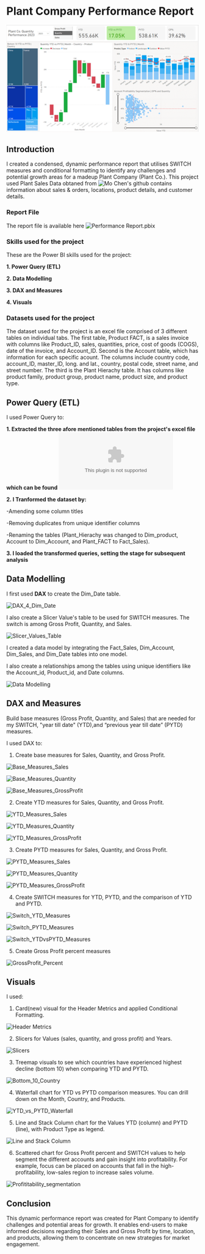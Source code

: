 # Plant Company Performance Report
![Performance_Report](https://github.com/lakunleoye/Performance_Report-_PowerBI_Project/blob/master/Performance%20Report.png)

## Introduction
I created a condensed, dynamic performance report that utilises SWITCH measures and conditional formatting to identify any challenges and potential growth areas for a madeup Plant Company (Plant Co.). This project used Plant Sales Data obtaned from ![Mo Chen's github](https://github.com/mochen862/power-bi-portfolio-project) contains information about sales & orders, locations, product details, and customer details.

### Report File
The report file is available here ![Performance Report.pbix](https://github.com/lakunleoye/Performance_Report-_PowerBI_Project/blob/master/Performance%20Report.pbix)

### Skills used for the project
These are the Power BI skills used for the project:

**1.	Power Query (ETL)**

**2.	Data Modelling**

**3.	DAX and Measures**

**4.	Visuals**

### Datasets used for the project
The dataset used for the project is an excel file comprised of 3 different tables on individual tabs. The first table, Product FACT, is a sales invoice with columns like Product_ID, sales, quantities, price, cost of goods (COGS), date of the invoice, and Account_ID. Second is the Account table, which has information for each specific acount. The columns include country code, account_ID, master_ID, long. and lat., country, postal code, street name, and street number. The third is the Plant Hierachy table. It has columns like product family, product group, product name, product size, and product type.


## Power Query (ETL)
I used Power Query to:

**1. Extracted the three afore mentioned tables from the project's excel file which can be found ![here](https://github.com/lakunleoye/Performance_Report-_PowerBI_Project/blob/master/Plant_DTS.xls)**


**2. I Tranformed the dataset by:**

-Amending some column titles

-Removing duplicates from unique identifier columns

-Renaming the tables (Plant_Hierachy was changed to Dim_product, Account to Dim_Account, and Plant_FACT to Fact_Sales).


**3. I loaded the transformed queries, setting the stage for subsequent analysis**


## Data Modelling

I first used **DAX** to create the Dim_Date table.

![DAX_4_Dim_Date](https://github.com/user-attachments/assets/41011ee8-5e17-4ef4-ab8e-464e030fed41)


I also create a Slicer Value's table to be used for SWITCH measures. The switch is among Gross Profit, Quantity, and Sales.

![Slicer_Values_Table](https://github.com/user-attachments/assets/fc637eb0-485a-4177-9a4c-63954cccc155)


I created a data model by integrating the Fact_Sales, Dim_Account, Dim_Sales, and Dim_Date tables into one model.

I also create a relationships among the tables using unique identifiers like the Account_id, Product_id, and Date columns.

![Data Modelling](https://github.com/user-attachments/assets/8f14005c-8b85-4288-88e5-c91aed13aebc)

## DAX and Measures

Build base measures (Gross Profit, Quantity, and Sales) that are needed for my SWITCH, "year till date" (YTD),and “previous year till date” (PYTD) measures.

I used DAX to:

1. Create base measures for Sales, Quantity, and Gross Profit.

![Base_Measures_Sales](https://github.com/user-attachments/assets/69276249-86ef-4a5d-a09f-b1e138fa12a5)

![Base_Measures_Quantity](https://github.com/user-attachments/assets/abaf0e34-b99f-4c86-85e7-4051b2a38ad1)

![Base_Measures_GrossProfit](https://github.com/user-attachments/assets/8e665d34-bec4-43fc-8254-e9955738e01b)


2.  Create YTD measures for Sales, Quantity, and Gross Profit.

![YTD_Measures_Sales](https://github.com/user-attachments/assets/c29e57bb-fcbd-460e-940e-b434308883ee)

![YTD_Measures_Quantity](https://github.com/user-attachments/assets/4ad2ad71-89e8-414e-b7cb-bf6914714645)

![YTD_Measures_GrossProfit](https://github.com/user-attachments/assets/24403c2e-a14d-40fd-98a9-06c4fa0684ea)


3. Create PYTD measures for Sales, Quantity, and Gross Profit.

![PYTD_Measures_Sales](https://github.com/user-attachments/assets/e8cd54ca-5cb7-497e-b1de-c4b9885d97cc)

![PYTD_Measures_Quantity](https://github.com/user-attachments/assets/d945ee78-5c28-4733-a5f6-c423b6125e64)

![PYTD_Measures_GrossProfit](https://github.com/user-attachments/assets/f98b4bb5-e47a-4ef9-854e-71af0e99d626)


4. Create SWITCH measures for YTD, PYTD, and the comparison of YTD and PYTD.

![Switch_YTD_Measures](https://github.com/user-attachments/assets/d1c4b8a1-811e-4d32-bd9e-15d4c700146d)

![Switch_PYTD_Measures](https://github.com/user-attachments/assets/ad894265-7ea4-4ca6-aea7-3db4399fb899)

![Switch_YTDvsPYTD_Measures](https://github.com/user-attachments/assets/43ba16ee-a6e1-4232-965d-2b2ca7b14c77)


5. Create Gross Profit percent measures

![GrossProfit_Percent](https://github.com/user-attachments/assets/1bc7f316-3bc2-479e-864e-e681bddaefcf)



## Visuals

I used:

1.	Card(new) visual for the Header Metrics and applied Conditional Formatting.

![Header Metrics](https://github.com/user-attachments/assets/58cc9aa1-e698-439a-9e37-e79e024a546f)


2.	Slicers for Values (sales, quantity, and gross profit) and Years.

![Slicers](https://github.com/user-attachments/assets/e8c07537-7422-4a4e-aa9b-103bb96b0405)


3.	Treemap visuals to see which countries have experienced highest decline (bottom 10) when comparing YTD and PYTD.

![Bottom_10_Country](https://github.com/user-attachments/assets/2b2fe2ad-a10a-4037-94ba-7b54bd8b74ca)


4.	Waterfall chart for YTD vs PYTD comparison measures. You can drill down on the Month, Country, and Products.

![YTD_vs_PYTD_Waterfall](https://github.com/user-attachments/assets/3da325fa-5cf6-45af-9c5d-819f771811b9)


5.	Line and Stack Column chart for the Values YTD (column) and PYTD (line), with Product Type as legend.

![Line and Stack Column](https://github.com/user-attachments/assets/743db053-c0a8-48c1-8f9c-0cc53ed98cbb)


6. Scattered chart for Gross Profit percent and SWITCH values to help segment the different accounts and gain insight into profitability. For example, focus can be placed on accounts that fall in the high-profitability, low-sales region to increase sales volume.

![Profititability_segmentation](https://github.com/user-attachments/assets/a2eea8ce-ca97-4449-973f-a49efd16dcd9)

   
## Conclusion
This dynamic performance report was created for Plant Company to identify challenges and potential areas for growth. It enables end-users to make informed decisions regarding their Sales and Gross Profit by time, location, and products, allowing them to concentrate on new strategies for market engagement.











